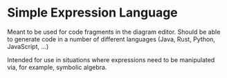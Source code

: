 # Simple Expression Language

<!---
SPDX-FileCopyrightText: Amazon.com, Inc. or its affiliates. All Rights Reserved.
SPDX-License-Identifier: Apache-2.0
-->

Meant to be used for code fragments in the diagram editor.
Should be able to generate code in a number of different languages
(Java, Rust, Python, JavaScript, ...)

Intended for use in situations where expressions need to be
manipulated via, for example, symbolic algebra.